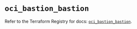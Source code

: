 # `oci_bastion_bastion`

Refer to the Terraform Registry for docs: [`oci_bastion_bastion`](https://registry.terraform.io/providers/oracle/oci/6.37.0/docs/resources/bastion_bastion).
